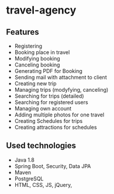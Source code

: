 # travel-agency

## Features
* Registering 
* Booking place in travel
* Modifying booking
* Canceling booking
* Generating PDF for Booking
* Sending mail with attachment to client
* Creating new trip
* Managing trips (modyfying, canceling)
* Searching for trips (detailed)
* Searching for registered users
* Managing own account
* Adding multiple photos for one travel
* Creating Schedules for trips
* Creating attractions for schedules

## Used technologies 
* Java 1.8
* Spring Boot, Security, Data JPA
* Maven
* PostgreSQL
* HTML, CSS, JS, jQuery,

